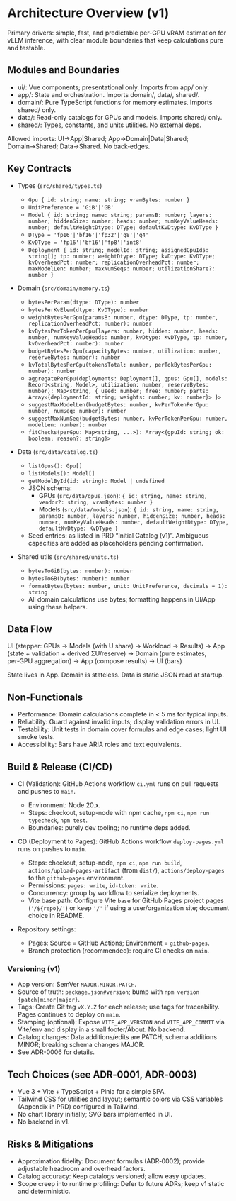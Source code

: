 # Architecture Overview (v1)

Primary drivers: simple, fast, and predictable per-GPU vRAM estimation for vLLM inference, with clear module boundaries that keep calculations pure and testable.

## Modules and Boundaries

- ui/: Vue components; presentational only. Imports from app/ only.
- app/: State and orchestration. Imports domain/, data/, shared/.
- domain/: Pure TypeScript functions for memory estimates. Imports shared/ only.
- data/: Read-only catalogs for GPUs and models. Imports shared/ only.
- shared/: Types, constants, and units utilities. No external deps.

Allowed imports: UI→App|Shared; App→Domain|Data|Shared; Domain→Shared; Data→Shared. No back‑edges.

## Key Contracts

- Types (`src/shared/types.ts`)
  - `Gpu { id: string; name: string; vramBytes: number }`
  - `UnitPreference = 'GiB'|'GB'`
  - `Model { id: string; name: string; paramsB: number; layers: number; hiddenSize: number; heads: number; numKeyValueHeads: number; defaultWeightDtype: DType; defaultKvDtype: KvDType }`
  - `DType = 'fp16'|'bf16'|'fp32'|'q8'|'q4'`
  - `KvDType = 'fp16'|'bf16'|'fp8'|'int8'`
  - `Deployment { id: string; modelId: string; assignedGpuIds: string[]; tp: number; weightDtype: DType; kvDtype: KvDType; kvOverheadPct: number; replicationOverheadPct: number; maxModelLen: number; maxNumSeqs: number; utilizationShare?: number }`

- Domain (`src/domain/memory.ts`)
  - `bytesPerParam(dtype: DType): number`
  - `bytesPerKvElem(dtype: KvDType): number`
  - `weightBytesPerGpu(paramsB: number, dtype: DType, tp: number, replicationOverheadPct: number): number`
  - `kvBytesPerTokenPerGpu(layers: number, hidden: number, heads: number, numKeyValueHeads: number, kvDtype: KvDType, tp: number, kvOverheadPct: number): number`
  - `budgetBytesPerGpu(capacityBytes: number, utilization: number, reserveBytes: number): number`
  - `kvTotalBytesPerGpu(tokensTotal: number, perTokBytesPerGpu: number): number`
  - `aggregatePerGpu(deployments: Deployment[], gpus: Gpu[], models: Record<string, Model>, utilization: number, reserveBytes: number): Map<string, { used: number; free: number; parts: Array<{deploymentId: string; weights: number; kv: number}> }>`
  - `suggestMaxModelLen(budgetBytes: number, kvPerTokenPerGpu: number, numSeq: number): number`
  - `suggestMaxNumSeq(budgetBytes: number, kvPerTokenPerGpu: number, modelLen: number): number`
  - `fitChecks(perGpu: Map<string, ...>): Array<{gpuId: string; ok: boolean; reason?: string}>`

- Data (`src/data/catalog.ts`)
  - `listGpus(): Gpu[]`
  - `listModels(): Model[]`
  - `getModelById(id: string): Model | undefined`
  - JSON schema:
    - GPUs (`src/data/gpus.json`): `{ id: string, name: string, vendor?: string, vramBytes: number }`
    - Models (`src/data/models.json`): `{ id: string, name: string, paramsB: number, layers: number, hiddenSize: number, heads: number, numKeyValueHeads: number, defaultWeightDtype: DType, defaultKvDtype: KvDType }`
  - Seed entries: as listed in PRD “Initial Catalog (v1)”. Ambiguous capacities are added as placeholders pending confirmation.

- Shared utils (`src/shared/units.ts`)
  - `bytesToGiB(bytes: number): number`
  - `bytesToGB(bytes: number): number`
  - `formatBytes(bytes: number, unit: UnitPreference, decimals = 1): string`
  - All domain calculations use bytes; formatting happens in UI/App using these helpers.

## Data Flow

UI (stepper: GPUs → Models (with U share) → Workload → Results) → App (state + validation + derived ΣU/reserve) → Domain (pure estimates, per‑GPU aggregation) → App (compose results) → UI (bars)

State lives in App. Domain is stateless. Data is static JSON read at startup.

## Non‑Functionals

- Performance: Domain calculations complete in < 5 ms for typical inputs.
- Reliability: Guard against invalid inputs; display validation errors in UI.
- Testability: Unit tests in domain cover formulas and edge cases; light UI smoke tests.
- Accessibility: Bars have ARIA roles and text equivalents.

## Build & Release (CI/CD)

- CI (Validation): GitHub Actions workflow `ci.yml` runs on pull requests and pushes to `main`.
  - Environment: Node 20.x.
  - Steps: checkout, setup-node with npm cache, `npm ci`, `npm run typecheck`, `npm test`.
  - Boundaries: purely dev tooling; no runtime deps added.

- CD (Deployment to Pages): GitHub Actions workflow `deploy-pages.yml` runs on pushes to `main`.
  - Steps: checkout, setup-node, `npm ci`, `npm run build`, `actions/upload-pages-artifact` (from `dist/`), `actions/deploy-pages` to the `github-pages` environment.
  - Permissions: `pages: write`, `id-token: write`.
  - Concurrency: group by workflow to serialize deployments.
  - Vite base path: Configure Vite `base` for GitHub Pages project pages (`'/${repo}/'`) or keep `'/'` if using a user/organization site; document choice in README.

- Repository settings:
  - Pages: Source = GitHub Actions; Environment = `github-pages`.
  - Branch protection (recommended): require CI checks on `main`.

### Versioning (v1)

- App version: SemVer `MAJOR.MINOR.PATCH`.
- Source of truth: `package.json#version`; bump with `npm version {patch|minor|major}`.
- Tags: Create Git tag `vX.Y.Z` for each release; use tags for traceability. Pages continues to deploy on `main`.
- Stamping (optional): Expose `VITE_APP_VERSION` and `VITE_APP_COMMIT` via Vite/env and display in a small footer/About. No backend.
- Catalog changes: Data additions/edits are PATCH; schema additions MINOR; breaking schema changes MAJOR.
- See ADR-0006 for details.

## Tech Choices (see ADR‑0001, ADR‑0003)

- Vue 3 + Vite + TypeScript + Pinia for a simple SPA.
- Tailwind CSS for utilities and layout; semantic colors via CSS variables (Appendix in PRD) configured in Tailwind.
- No chart library initially; SVG bars implemented in UI.
- No backend in v1.

## Risks & Mitigations

- Approximation fidelity: Document formulas (ADR‑0002); provide adjustable headroom and overhead factors.
- Catalog accuracy: Keep catalogs versioned; allow easy updates.
- Scope creep into runtime profiling: Defer to future ADRs; keep v1 static and deterministic.
